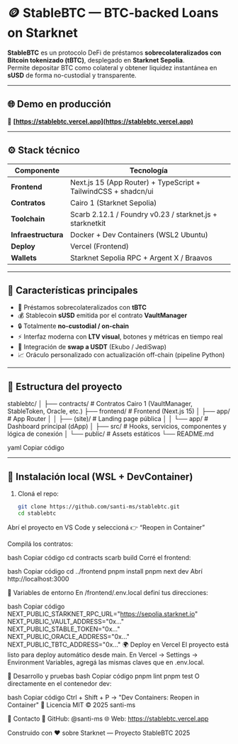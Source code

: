 # 🪙 StableBTC — BTC-backed Loans on Starknet

**StableBTC** es un protocolo DeFi de préstamos **sobrecolateralizados con Bitcoin tokenizado (tBTC)**, desplegado en **Starknet Sepolia**.  
Permite depositar BTC como colateral y obtener liquidez instantánea en **sUSD** de forma no-custodial y transparente.

---

## 🌐 Demo en producción
🔗 **[https://stablebtc.vercel.app](https://stablebtc.vercel.app)**

---

## ⚙️ Stack técnico

| Componente | Tecnología |
|-------------|-------------|
| **Frontend** | Next.js 15 (App Router) + TypeScript + TailwindCSS + shadcn/ui |
| **Contratos** | Cairo 1 (Starknet Sepolia) |
| **Toolchain** | Scarb 2.12.1 / Foundry v0.23 / starknet.js + starknetkit |
| **Infraestructura** | Docker + Dev Containers (WSL2 Ubuntu) |
| **Deploy** | Vercel (Frontend) |
| **Wallets** | Starknet Sepolia RPC + Argent X / Braavos |

---

## 🚀 Características principales

- 🧮 Préstamos sobrecolateralizados con **tBTC**
- 💰 Stablecoin **sUSD** emitida por el contrato **VaultManager**
- 🔒 Totalmente **no-custodial / on-chain**
- ⚡ Interfaz moderna con **LTV visual**, botones y métricas en tiempo real
- 🔄 Integración de **swap a USDT** (Ekubo / JediSwap)
- 📈 Oráculo personalizado con actualización off-chain (pipeline Python)

---

## 🧱 Estructura del proyecto

stablebtc/
│
├── contracts/ # Contratos Cairo 1 (VaultManager, StableToken, Oracle, etc.)
├── frontend/ # Frontend (Next.js 15)
│ ├── app/ # App Router
│ │ ├── (site)/ # Landing page pública
│ │ └── app/ # Dashboard principal (dApp)
│ ├── src/ # Hooks, servicios, componentes y lógica de conexión
│ └── public/ # Assets estáticos
└── README.md

yaml
Copiar código

---

## 🧰 Instalación local (WSL + DevContainer)

1. Cloná el repo:

   ```bash
   git clone https://github.com/santi-ms/stablebtc.git
   cd stablebtc
Abrí el proyecto en VS Code y seleccioná
👉 “Reopen in Container”

Compilá los contratos:

bash
Copiar código
cd contracts
scarb build
Corré el frontend:

bash
Copiar código
cd ../frontend
pnpm install
pnpm next dev
Abrí http://localhost:3000

🔗 Variables de entorno
En /frontend/.env.local definí tus direcciones:

bash
Copiar código
NEXT_PUBLIC_STARKNET_RPC_URL="https://sepolia.starknet.io"
NEXT_PUBLIC_VAULT_ADDRESS="0x..."
NEXT_PUBLIC_STABLE_TOKEN="0x..."
NEXT_PUBLIC_ORACLE_ADDRESS="0x..."
NEXT_PUBLIC_TBTC_ADDRESS="0x..."
🌍 Deploy en Vercel
El proyecto está listo para deploy automático desde main.
En Vercel → Settings → Environment Variables, agregá las mismas claves que en .env.local.

🧪 Desarrollo y pruebas
bash
Copiar código
pnpm lint
pnpm test
O directamente en el contenedor dev:

bash
Copiar código
Ctrl + Shift + P → "Dev Containers: Reopen in Container"
🧾 Licencia
MIT © 2025 santi-ms

💬 Contacto
📧 GitHub: @santi-ms
🌐 Web: https://stablebtc.vercel.app

Construido con ❤️ sobre Starknet — Proyecto StableBTC 2025
